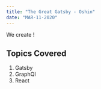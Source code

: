 ```yaml
---
title: "The Great Gatsby - Oshin"
date: "MAR-11-2020"
---
```


We create !


## Topics Covered

1. Gatsby
2. GraphQl
3. React
